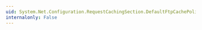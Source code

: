 ```yaml
---
uid: System.Net.Configuration.RequestCachingSection.DefaultFtpCachePolicy
internalonly: False
---
```

